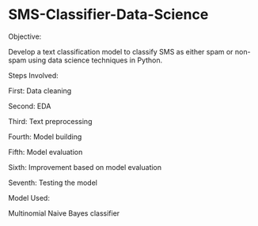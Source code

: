 # SMS-Classifier-Data-Science

Objective:

Develop a text classification model to classify SMS as either spam or non-spam using data science techniques in Python.

Steps Involved:

First: Data cleaning

Second: EDA

Third: Text preprocessing

Fourth: Model building

Fifth: Model evaluation

Sixth: Improvement based on model evaluation

Seventh: Testing the model

Model Used:

Multinomial Naive Bayes classifier
